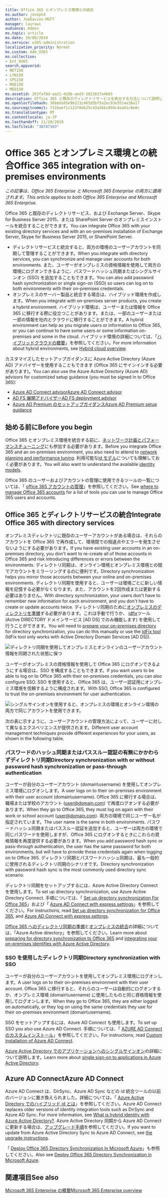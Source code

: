 ```yaml
---
title: Office 365 とオンプレミス環境との統合
ms.author: josephd
author: JoeDavies-MSFT
manager: laurawi
audience: Admin
ms.topic: article
ms.date: 10/08/2019
ms.service: o365-administration
localization_priority: Normal
ms.custom: Adm_O365
ms.collection:
- Ent_O365
search.appverid:
- MET150
- LYN150
- SPS150
- MOE150
- MED150
ms.assetid: 263faf8d-aa21-428b-aed3-2021837a4b65
description: Office 365 と既存のディレクトリサービスを統合する方法について説明します。
ms.openlocfilehash: 36bbda95e96223c465d5bf5a2ec93e5514a38a17
ms.sourcegitcommit: f316aef1c122f8eb25c43a56bc894c4aa61c8e0c
ms.translationtype: MT
ms.contentlocale: ja-JP
ms.lasthandoff: 11/20/2019
ms.locfileid: "38747163"
---
```

# <a name="office-365-integration-with-on-premises-environments"></a><span data-ttu-id="eb145-103">Office 365 とオンプレミス環境との統合</span><span class="sxs-lookup"><span data-stu-id="eb145-103">Office 365 integration with on-premises environments</span></span>

<span data-ttu-id="eb145-104">*この記事は、Office 365 Enterprise と Microsoft 365 Enterprise の両方に適用されます。*</span><span class="sxs-lookup"><span data-stu-id="eb145-104">*This article applies to both Office 365 Enterprise and Microsoft 365 Enterprise.*</span></span>

<span data-ttu-id="eb145-105">Office 365 と既存のディレクトリサービス、および Exchange Server、Skype for Business Server 2015、または SharePoint Server のオンプレミスインストールを統合することができます。</span><span class="sxs-lookup"><span data-stu-id="eb145-105">You can integrate Office 365 with your existing directory services and with an on-premises installation of Exchange Server, Skype for Business Server 2015, or SharePoint Server.</span></span>
  
 - <span data-ttu-id="eb145-106">ディレクトリサービスと統合すると、両方の環境のユーザーアカウントを同期して管理することができます。</span><span class="sxs-lookup"><span data-stu-id="eb145-106">When you integrate with directory services, you can synchronize and manage user accounts for both environments.</span></span> <span data-ttu-id="eb145-107">また、ユーザーがオンプレミスの資格情報を使用して両方の環境にログオンできるように、パスワードハッシュ同期またはシングルサインオン (SSO) を追加することもできます。</span><span class="sxs-lookup"><span data-stu-id="eb145-107">You can also add password hash synchronization or single sign-on (SSO) so users can log on to both environments with their on-premises credentials.</span></span>
 - <span data-ttu-id="eb145-108">オンプレミスのサーバー製品と統合する場合は、ハイブリッド環境を作成します。</span><span class="sxs-lookup"><span data-stu-id="eb145-108">When you integrate with on-premises server products, you create a hybrid environment.</span></span> <span data-ttu-id="eb145-109">ハイブリッド環境は、ユーザーまたは情報を Office 365 に移行する際に役立つことがあります。または、一部のユーザーまたは一部の情報を社内とクラウドに移行することができます。</span><span class="sxs-lookup"><span data-stu-id="eb145-109">A hybrid environment can help as you migrate users or information to Office 365, or you can continue to have some users or some information on-premises and some in the cloud.</span></span> <span data-ttu-id="eb145-110">ハイブリッド環境の詳細については、「[ハイブリッドクラウドの概要](https://docs.microsoft.com/Office365/Enterprise/hybrid-cloud-overview)」を参照してください。</span><span class="sxs-lookup"><span data-stu-id="eb145-110">For more information about hybrid environments, see [Hybrid cloud overview](https://docs.microsoft.com/Office365/Enterprise/hybrid-cloud-overview).</span></span>

<span data-ttu-id="eb145-111">カスタマイズしたセットアップガイダンスに Azure Active Directory (Azure AD) アドバイザーを使用することもできます (Office 365 にサインインする必要があります)。</span><span class="sxs-lookup"><span data-stu-id="eb145-111">You can also use the Azure Active Directory (Azure AD) advisors for customized setup guidance (you must be signed in to Office 365):</span></span>

- [<span data-ttu-id="eb145-112">Azure AD Connect advisor</span><span class="sxs-lookup"><span data-stu-id="eb145-112">Azure AD Connect advisor</span></span>](https://aka.ms/aadconnectpwsync)
- [<span data-ttu-id="eb145-113">AD FS 展開アドバイザー</span><span class="sxs-lookup"><span data-stu-id="eb145-113">AD FS deployment advisor</span></span>](https://aka.ms/adfsguidance)
- [<span data-ttu-id="eb145-114">Azure AD Premium のセットアップガイダンス</span><span class="sxs-lookup"><span data-stu-id="eb145-114">Azure AD Premium setup guidance</span></span>](https://aka.ms/aadpguidance)
   
## <a name="before-you-begin"></a><span data-ttu-id="eb145-115">始める前に</span><span class="sxs-lookup"><span data-stu-id="eb145-115">Before you begin</span></span>

<span data-ttu-id="eb145-116">Office 365 とオンプレミス環境を統合する前に、[ネットワーク計画とパフォーマンスチューニング](network-planning-and-performance.md)にも参加する必要があります。</span><span class="sxs-lookup"><span data-stu-id="eb145-116">Before you integrate Office 365 and an on-premises environment, you also need to attend to [network planning and performance tuning](network-planning-and-performance.md).</span></span> <span data-ttu-id="eb145-117">利用可能な[id モデル](about-office-365-identity.md)についても理解しておく必要があります。</span><span class="sxs-lookup"><span data-stu-id="eb145-117">You will also want to understand the available [identity models](about-office-365-identity.md).</span></span> 

<span data-ttu-id="eb145-118">Office 365 のユーザーおよびアカウントの管理に使用できるツールの一覧については、「 [office 365 アカウントの管理](manage-office-365-accounts.md)」を参照してください。</span><span class="sxs-lookup"><span data-stu-id="eb145-118">See [where to manage Office 365 accounts](manage-office-365-accounts.md) for a list of tools you can use to manage Office 365 users and accounts.</span></span> 
  
## <a name="integrate-office-365-with-directory-services"></a><span data-ttu-id="eb145-119">Office 365 とディレクトリサービスの統合</span><span class="sxs-lookup"><span data-stu-id="eb145-119">Integrate Office 365 with directory services</span></span>
<span data-ttu-id="eb145-120">オンプレミスディレクトリに既存のユーザーアカウントがある場合は、それらのアカウントを Office 365 で再作成して、環境間での相違点やエラーを発生させないようにする必要があります。</span><span class="sxs-lookup"><span data-stu-id="eb145-120">If you have existing user accounts in an on-premises directory, you don't want to re-create all of those accounts in Office 365 and risk introducing differences or errors between the environments.</span></span> <span data-ttu-id="eb145-121">ディレクトリ同期は、オンライン環境とオンプレミス環境との間でアカウントをミラーリングするのに便利です。</span><span class="sxs-lookup"><span data-stu-id="eb145-121">Directory synchronization helps you mirror those accounts between your online and on-premises environments.</span></span> <span data-ttu-id="eb145-122">ディレクトリ同期を使用すると、ユーザーは環境ごとに新しい情報を記憶する必要がなくなります。また、アカウントを2回作成または更新する必要はありません。</span><span class="sxs-lookup"><span data-stu-id="eb145-122">With directory synchronization, your users don't have to remember new information for each environment, and you don't have to create or update accounts twice.</span></span> <span data-ttu-id="eb145-123">ディレクトリ同期のために[オンプレミスのディレクトリを準備](prepare-for-directory-synchronization.md)する必要があります。これは手動で行うか、 [idfix](install-and-run-idfix.md)ツール (Active DIRECTORY ドメインサービス [AD DS] でのみ機能します) を使用して行うことができます。</span><span class="sxs-lookup"><span data-stu-id="eb145-123">You will need to [prepare your on-premises directory](prepare-for-directory-synchronization.md) for directory synchronization, you can do this manually or use the [IdFix tool](install-and-run-idfix.md) (IdFix tool only works with Active Directory Domain Services [AD DS]).</span></span> 
  
![ディレクトリ同期を使用してオンプレミスとオンラインのユーザーアカウント情報を同期された状態に保つ](media/a64af0d0-9be6-46b1-8727-277e683abf5e.png)
  
<span data-ttu-id="eb145-125">ユーザーがオンプレミスの資格情報を使用して Office 365 にログオンできるようにする場合は、SSO を構成することもできます。</span><span class="sxs-lookup"><span data-stu-id="eb145-125">If you want users to be able to log on to Office 365 with their on-premises credentials, you can also configure SSO.</span></span> <span data-ttu-id="eb145-126">SSO を使用すると、Office 365 は、ユーザー認証用にオンプレミス環境を信頼するように構成されます。</span><span class="sxs-lookup"><span data-stu-id="eb145-126">With SSO, Office 365 is configured to trust the on-premises environment for user authentication.</span></span>
  
![シングルサインオンを使用すると、オンプレミスの環境とオンライン環境の両方で同じアカウントを使用できます。](media/d76235f2-8a53-405e-b8ef-dfa4cfc208b8.png)
  
<span data-ttu-id="eb145-128">次の表に示すように、ユーザーアカウントの管理方法によって、ユーザーに対して異なるエクスペリエンスが提供されます。</span><span class="sxs-lookup"><span data-stu-id="eb145-128">Different user account management techniques provide different experiences for your users, as shown in the following table.</span></span>
 
### <a name="directory-synchronization-with-or-without-password-hash-synchronization-or-pass-through-authentication"></a><span data-ttu-id="eb145-129">パスワードのハッシュ同期またはパススルー認証の有無にかかわらずディレクトリ同期</span><span class="sxs-lookup"><span data-stu-id="eb145-129">Directory synchronization with or without password hash synchronization or pass-through authentication</span></span>

<span data-ttu-id="eb145-130">ユーザーが自分のユーザーアカウント (domain\username) を使用してオンプレミス環境にログオンします。</span><span class="sxs-lookup"><span data-stu-id="eb145-130">A user logs on to their on-premises environment with their user account (domain\username).</span></span> <span data-ttu-id="eb145-131">Office 365 に移行する場合は、職場または学校のアカウント (user@domain.com) で再度ログオンする必要があります。</span><span class="sxs-lookup"><span data-stu-id="eb145-131">When they go to Office 365, they must log on again with their work or school account (user@domain.com).</span></span> <span data-ttu-id="eb145-132">両方の環境で同じユーザー名が指定されています。</span><span class="sxs-lookup"><span data-stu-id="eb145-132">The user name is the same in both environments.</span></span> <span data-ttu-id="eb145-133">パスワードハッシュ同期またはパススルー認証を追加すると、ユーザーは両方の環境で同じパスワードを使用しますが、Office 365 にログオンするときにこれらの資格情報を再度提供する必要があります。</span><span class="sxs-lookup"><span data-stu-id="eb145-133">When you add password hash sync or pass-through authentication, the user has the same password for both environments, but will have to provide those credentials again when logging on to Office 365.</span></span> <span data-ttu-id="eb145-134">ディレクトリ同期とパスワードハッシュ同期は、最も一般的に使用されるディレクトリ同期のシナリオです。</span><span class="sxs-lookup"><span data-stu-id="eb145-134">Directory synchronization with password hash sync is the most commonly used directory sync scenario.</span></span>

<span data-ttu-id="eb145-135">ディレクトリ同期をセットアップするには、Azure Active Directory Connect を使用します。</span><span class="sxs-lookup"><span data-stu-id="eb145-135">To set up directory synchronization, use Azure Active Directory Connect.</span></span> <span data-ttu-id="eb145-136">手順については、「 [Set up directory synchronization For Office 365](set-up-directory-synchronization.md)」および「 [Azure AD Connect with express settings](https://go.microsoft.com/fwlink/p/?LinkId=698537)」を参照してください。</span><span class="sxs-lookup"><span data-stu-id="eb145-136">For instructions, read [Set up directory synchronization for Office 365](set-up-directory-synchronization.md), and [Azure AD Connect with express settings](https://go.microsoft.com/fwlink/p/?LinkId=698537).</span></span>

<span data-ttu-id="eb145-137">[Office 365 へのディレクトリ同期の準備](prepare-for-directory-synchronization.md)と[オンプレミスの統合](https://go.microsoft.com/fwlink/?LinkId=518101)の詳細については、「Azure Active directory」を参照してください。</span><span class="sxs-lookup"><span data-stu-id="eb145-137">Learn more about [preparing for directory synchronization to Office 365](prepare-for-directory-synchronization.md) and [integrating your on-premises identifies with Azure Active Directory](https://go.microsoft.com/fwlink/?LinkId=518101).</span></span>

### <a name="directory-synchronization-with-sso"></a><span data-ttu-id="eb145-138">SSO を使用したディレクトリ同期</span><span class="sxs-lookup"><span data-stu-id="eb145-138">Directory synchronization with SSO</span></span>

<span data-ttu-id="eb145-139">ユーザーが自分のユーザーアカウントを使用してオンプレミス環境にログオンします。</span><span class="sxs-lookup"><span data-stu-id="eb145-139">A user logs on to their on-premises environment with their user account.</span></span> <span data-ttu-id="eb145-140">Office 365 に移行すると、それらのユーザーは自動的にログオンするか、オンプレミス環境 (domain\username) に使用したものと同じ資格情報を使用してログオンします。</span><span class="sxs-lookup"><span data-stu-id="eb145-140">When they go to Office 365, they are either logged on automatically, or they log on using the same credentials they use for their on-premises environment (domain\username).</span></span>

<span data-ttu-id="eb145-141">SSO をセットアップするには、Azure AD Connect も使用します。</span><span class="sxs-lookup"><span data-stu-id="eb145-141">To set up SSO you also use Azure AD Connect.</span></span> <span data-ttu-id="eb145-142">手順については、「 [AZURE AD Connect のカスタムインストール](https://go.microsoft.com/fwlink/p/?LinkID=698430)」を参照してください。</span><span class="sxs-lookup"><span data-stu-id="eb145-142">For instructions, read [Custom installation of Azure AD Connect](https://go.microsoft.com/fwlink/p/?LinkID=698430).</span></span>

<span data-ttu-id="eb145-143">[Azure Active Directory でのアプリケーションへのシングルサインオン](https://go.microsoft.com/fwlink/p/?LinkId=698604)の詳細について説明します。</span><span class="sxs-lookup"><span data-stu-id="eb145-143">Learn more about [single sign-on to applications in Azure Active Directory](https://go.microsoft.com/fwlink/p/?LinkId=698604).</span></span>

## <a name="azure-ad-connect"></a><span data-ttu-id="eb145-144">Azure AD Connect</span><span class="sxs-lookup"><span data-stu-id="eb145-144">Azure AD Connect</span></span>

<span data-ttu-id="eb145-145">Azure AD Connect は、DirSync、Azure AD Sync などの id 統合ツールの以前のバージョンに置き換えられました。詳細については、「 [Azure Active Directory でのハイブリッド id とは](https://go.microsoft.com/fwlink/p/?LinkId=527969)」を参照してください。</span><span class="sxs-lookup"><span data-stu-id="eb145-145">Azure AD Connect replaces older versions of identity integration tools such as DirSync and Azure AD Sync. For more information, see [What is hybrid identity with Azure Active Directory?](https://go.microsoft.com/fwlink/p/?LinkId=527969).</span></span> <span data-ttu-id="eb145-146">Azure Active Directory 同期から Azure AD Connect に更新する場合は、[アップグレード手順](https://go.microsoft.com/fwlink/p/?LinkId=733240)を参照してください。</span><span class="sxs-lookup"><span data-stu-id="eb145-146">If you want to update from Azure Active Directory Sync to Azure AD Connect, see [the upgrade instructions](https://go.microsoft.com/fwlink/p/?LinkId=733240).</span></span> 

<span data-ttu-id="eb145-147">「 [Deploy Office 365 Directory Synchronization In Microsoft Azure](https://go.microsoft.com/fwlink/?LinkId=517887)」も参照してください。</span><span class="sxs-lookup"><span data-stu-id="eb145-147">Also see [Deploy Office 365 Directory Synchronization in Microsoft Azure](https://go.microsoft.com/fwlink/?LinkId=517887).</span></span>

## <a name="see-also"></a><span data-ttu-id="eb145-148">関連項目</span><span class="sxs-lookup"><span data-stu-id="eb145-148">See also</span></span>

[<span data-ttu-id="eb145-149">Microsoft 365 Enterprise の概要</span><span class="sxs-lookup"><span data-stu-id="eb145-149">Microsoft 365 Enterprise overview</span></span>](https://docs.microsoft.com/microsoft-365/enterprise/microsoft-365-overview)
